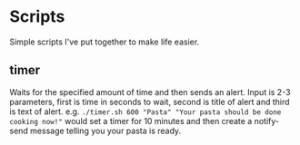 # Scripts
Simple scripts I've put together to make life easier.

## timer
Waits for the specified amount of time and then sends an alert. Input is 2-3 parameters, first is time in seconds to wait, second is title of alert and third is text of alert.
e.g. `./timer.sh 600 "Pasta" "Your pasta should be done cooking now!"` would set a timer for 10 minutes and then create a notify-send message telling you your pasta is ready.
